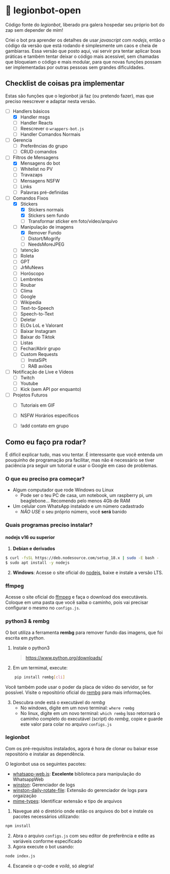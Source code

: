 # 🤖 legionbot-open

Código fonte do *legionbot*, liberado pra galera hospedar seu próprio bot do zap sem depender de mim!

Criei o bot pra aprender os detalhes de usar *javascript* com *nodejs*, então o código da versão que está rodando é simplesmente um caos e cheia de gambiarras. Essa versão que posto aqui, vai servir pra tentar aplicar boas práticas e também tentar deixar o código mais acessível, sem chamadas que bloqueiam o código e mais modular, para que novas funções possam ser implementadas por outras pessoas sem grandes dificuldades.

## Checklist de coisas pra implementar

Estas são funções que o legionbot já faz (ou pretendo fazer), mas que preciso reescrever e adaptar nesta versão.
- [ ] Handlers básicos
    - [X] Handler msgs
    - [ ] Handler Reacts
    - [ ] Reescrever o `wrappers-bot.js`
    - [ ] Handler Comandos Normais

- [ ] Gerencia
    - [ ] Preferências do grupo
    - [ ] CRUD comandos

- [ ] Filtros de Mensagens  
    - [X] Mensagens do bot
    - [ ] Whitelist no PV
    - [ ] Travazaps
    - [ ] Mensagens NSFW
    - [ ] Links
    - [ ] Palavras pré-definidas

- [ ] Comandos Fixos
    - [X] Stickers
        - [X] Stickers normais
        - [X] Stickers sem fundo
        - [ ] Transformar sticker em foto/vídeo/arquivo
    - [ ] Manipulação de imagens
        - [X] Remover Fundo
        - [ ] Distort/Mogrify
        - [ ] NeedsMoreJPEG
    - [ ] !atenção
    - [ ] Roleta
    - [ ] GPT 
    - [ ] JrMuNews
    - [ ] Horóscopo
    - [ ] Lembretes
    - [ ] Roubar
    - [ ] Clima
    - [ ] Google
    - [ ] Wikipedia
    - [ ] Text-to-Speech
    - [ ] Speech-to-Text
    - [ ] Deletar
    - [ ] ELOs LoL e Valorant
    - [ ] Baixar Instagram
    - [ ] Baixar do Tiktok
    - [ ] Listas
    - [ ] Fechar/Abrir grupo
    - [ ] Custom Requests
        - [ ] InstaSiPt
        - [ ] RAB aviões

- [ ] Notificação de Live e Vídeos
    - [ ] Twitch
    - [ ] Youtube
    - [ ] Kick (sem API por enquanto)

- [ ] Projetos Futuros
    - [ ] Tutoriais em GIF
    - [ ] NSFW Horários específicos
    - [ ] !add contato em grupo


## Como eu faço pra rodar?

É difícil explicar tudo, mas vou tentar. É interessante que você entenda um pouquinho de programação pra facilitar, mas não é necessário se tiver paciência pra seguir um tutorial e usar o Google em caso de problemas.

### O que eu preciso pra começar?

- Algum computador que rode Windows ou Linux
    - Pode ser o teu PC de casa, um notebook, um raspberry pi, um beaglebone... Recomendo pelo menos 4Gb de RAM
- Um celular com WhatsApp instalado e um número cadastrado
    - *NÃO USE* o seu próprio número, você **será** banido

### Quais programas preciso instalar?

#### nodejs v16 ou superior

1. **Debian e derivados**
```sh
$ curl -fsSL https://deb.nodesource.com/setup_18.x | sudo -E bash -
$ sudo apt install -y nodejs
```
2. **Windows**:
    Acesse o site oficial do [nodejs](https://nodejs.org/), baixe e instale a versão LTS.

### ffmpeg
Acesse o site oficial do [ffmpeg](https://ffmpeg.org/download.html) e faça o download dos executáveis. Coloque em uma pasta que você saiba o caminho, pois vai precisar configurar o mesmo no `configs.js`.

### python3 & rembg

O bot utiliza a ferramenta **rembg** para remover fundo das imagens, que foi escrita em *python*. 

1. Instale o python3
    >https://www.python.org/downloads/
2. Em um termimal, execute:
```sh
    pip install rembg[cli]
```
Você também pode usar o poder da placa de vídeo do servidor, se for possível. Visite o repositório oficial do [rembg](https://github.com/danielgatis/rembg) para mais informações.

3. Descubra onde está o executável do *rembg*
    - No windows, digite em um novo terminal: `where rembg`
    - No linux, digite em um novo terminal: `which rembg`
    Isso retornará o caminho completo do executável (script) do *rembg*, copie e guarde este valor para colar no arquivo `configs.js`

### legionbot

Com os pré-requisitos instalados, agora é hora de clonar ou baixar esse repositório e instalar as dependência.

O legionbot usa os seguintes pacotes:
- [whatsapp-web.js](https://github.com/pedroslopez/whatsapp-web.js): **Excelente** biblioteca para manipulação do WhatsappWeb
- [winston](https://github.com/winstonjs/winston): Gerenciador de logs
- [winston-daily-rotate-file](https://github.com/winstonjs/winston-daily-rotate-file): Extensão do gerenciador de logs para orgaização
- [mime-types](https://github.com/jshttp/mime-types): Identificar extensão e tipo de arquivos

1. Navegue até o diretório onde estão os arquivos do bot e instale os pacotes necessários utilizando:

```sh
npm install
```
2. Abra o arquivo `configs.js` com seu editor de preferência e edite as variáveis conforme especificado
3. Agora execute o bot usando:
```sh
node index.js
```

4. Escaneie o qr-code e *voilá*, só alegria!